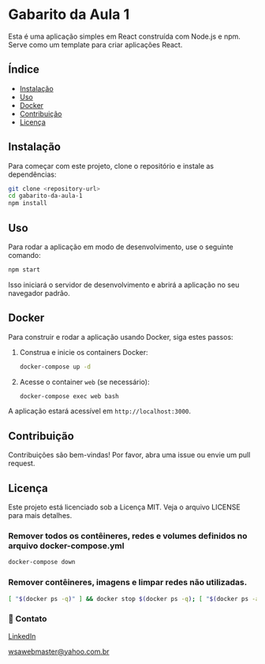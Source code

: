 # Gabarito da Aula 1

Esta é uma aplicação simples em React construída com Node.js e npm. Serve como um template para criar aplicações React.

## Índice

- [Instalação](#instalação)
- [Uso](#uso)
- [Docker](#docker)
- [Contribuição](#contribuição)
- [Licença](#licença)

## Instalação

Para começar com este projeto, clone o repositório e instale as dependências:

```bash
git clone <repository-url>
cd gabarito-da-aula-1
npm install
```

## Uso

Para rodar a aplicação em modo de desenvolvimento, use o seguinte comando:

```bash
npm start
```

Isso iniciará o servidor de desenvolvimento e abrirá a aplicação no seu navegador padrão.

## Docker

Para construir e rodar a aplicação usando Docker, siga estes passos:

1. Construa e inicie os containers Docker:

   ```bash
   docker-compose up -d
   ```

2. Acesse o container `web` (se necessário):

   ```bash
   docker-compose exec web bash
   ```

A aplicação estará acessível em `http://localhost:3000`.

## Contribuição

Contribuições são bem-vindas! Por favor, abra uma issue ou envie um pull request.

## Licença

Este projeto está licenciado sob a Licença MIT. Veja o arquivo LICENSE para mais detalhes.

### Remover todos os contêineres, redes e volumes definidos no arquivo docker-compose.yml

```bash
docker-compose down
```

### Remover contêineres, imagens e limpar redes não utilizadas.

```bash
[ "$(docker ps -q)" ] && docker stop $(docker ps -q); [ "$(docker ps -aq)" ] && docker rm $(docker ps -aq); [ "$(docker images -q)" ] && docker rmi $(docker images -q); docker network prune -f
```

### 📧 Contato

[LinkedIn](https://www.linkedin.com/in/wsawebmaster/)

[wsawebmaster@yahoo.com.br](mailto:wsawebmaster@yahoo.com.br)